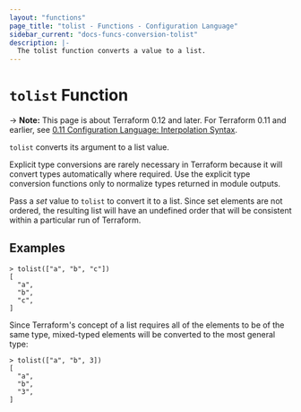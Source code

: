 ```yaml
---
layout: "functions"
page_title: "tolist - Functions - Configuration Language"
sidebar_current: "docs-funcs-conversion-tolist"
description: |-
  The tolist function converts a value to a list.
---
```


# `tolist` Function

-> **Note:** This page is about Terraform 0.12 and later. For Terraform 0.11 and
earlier, see
[0.11 Configuration Language: Interpolation Syntax](../../configuration-0-11/interpolation.html).

`tolist` converts its argument to a list value.

Explicit type conversions are rarely necessary in Terraform because it will
convert types automatically where required. Use the explicit type conversion
functions only to normalize types returned in module outputs.

Pass a _set_ value to `tolist` to convert it to a list. Since set elements are
not ordered, the resulting list will have an undefined order that will be
consistent within a particular run of Terraform.

## Examples

```
> tolist(["a", "b", "c"])
[
  "a",
  "b",
  "c",
]
```

Since Terraform's concept of a list requires all of the elements to be of the
same type, mixed-typed elements will be converted to the most general type:

```
> tolist(["a", "b", 3])
[
  "a",
  "b",
  "3",
]
```

